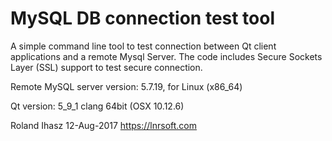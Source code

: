 # MySQL DB connection test tool

A simple command line tool to test connection between Qt client applications and a remote Mysql Server. The code includes Secure Sockets Layer (SSL) support to test secure connection. 

Remote MySQL server version: 5.7.19, for Linux (x86_64)

Qt version: 5_9_1 clang 64bit (OSX 10.12.6)

Roland Ihasz 12-Aug-2017
https://lnrsoft.com
